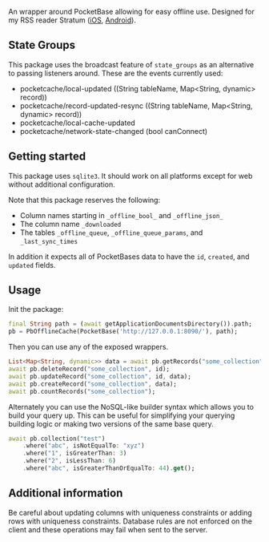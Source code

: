 <!--
This README describes the package. If you publish this package to pub.dev,
this README's contents appear on the landing page for your package.

For information about how to write a good package README, see the guide for
[writing package pages](https://dart.dev/guides/libraries/writing-package-pages).

For general information about developing packages, see the Dart guide for
[creating packages](https://dart.dev/guides/libraries/create-library-packages)
and the Flutter guide for
[developing packages and plugins](https://flutter.dev/developing-packages).
-->

An wrapper around PocketBase allowing for easy offline use. Designed for my RSS reader Stratum ([iOS](https://apps.apple.com/us/app/stratum-rss-feed-reader/id6445805598), [Android](https://play.google.com/store/apps/details?id=com.amorfatite.keystone)).

## State Groups

This package uses the broadcast feature of `state_groups` as an alternative to passing listeners around. These are the events currently used:

- pocketcache/local-updated ((String tableName, Map<String, dynamic> record))
- pocketcache/record-updated-resync ((String tableName, Map<String, dynamic> record))
- pocketcache/local-cache-updated
- pocketcache/network-state-changed (bool canConnect)

## Getting started

This package uses `sqlite3`. It should work on all platforms except for web without additional configuration.

Note that this package reserves the following:

- Column names starting in `_offline_bool_` and `_offline_json_`
- The column name `_downloaded`
- The tables `_offline_queue`, `_offline_queue_params`, and `_last_sync_times`

In addition it expects all of PocketBases data to have the `id`, `created`, and `updated` fields.

## Usage

Init the package:

```dart
final String path = (await getApplicationDocumentsDirectory()).path;
pb = PbOfflineCache(PocketBase('http://127.0.0.1:8090/'), path);
```

Then you can use any of the exposed wrappers.

```dart
List<Map<String, dynamic>> data = await pb.getRecords("some_collection", page: 1, page_count: 1);
await pb.deleteRecord("some_collection", id);
await pb.updateRecord("some_collection", id, data);
await pb.createRecord("some_collection", data);
await pb.countRecords("some_collection");
```

Alternately you can use the NoSQL-like builder syntax which allows you to build your query up. This can be useful for simplifying your querying building logic or making two versions of the same base query.

```dart
await pb.collection("test")
    .where("abc", isNotEqualTo: "xyz")
    .where("1", isGreaterThan: 3)
    .where("2", isLessThan: 6)
    .where("abc", isGreaterThanOrEqualTo: 44).get();
```

## Additional information

Be careful about updating columns with uniqueness constraints or adding rows with uniqueness constraints. Database rules are not enforced on the client and these operations may fail when sent to the server.

